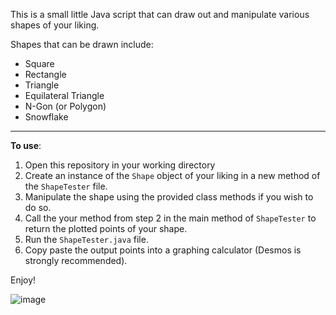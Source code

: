 This is a small little Java script that can draw out and manipulate various shapes of your liking.

Shapes that can be drawn include: 
* Square
* Rectangle
* Triangle
* Equilateral Triangle
* N-Gon (or Polygon)
* Snowflake
---
**To use**:
1. Open this repository in your working directory
2. Create an instance of the `Shape` object of your liking in a new method of the `ShapeTester` file.
3. Manipulate the shape using the provided class methods if you wish to do so.
4. Call the your method from step 2 in the main method of `ShapeTester` to return the plotted points of your shape.
5. Run the `ShapeTester.java` file.
6. Copy paste the output points into a graphing calculator (Desmos is strongly recommended).

Enjoy!

![image](https://user-images.githubusercontent.com/33074434/128991955-f24975d1-697c-41e7-8b33-2bb3c8989845.png)
